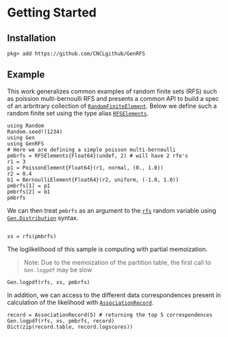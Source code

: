 # Getting Started

## Installation

```
pkg> add https://github.com/CNCLgithub/GenRFS
```

## Example

This work generalizes common examples of random finite sets (RFS) such as poission multi-bernoulli RFS and presents a common API to build a spec of an arbritrary collection of [`RandomFiniteElement`](@ref).
Below we define such a random finite set using the type alias [`RFSElements`](@ref).

```@example 1
using Random
Random.seed!(1234)
using Gen
using GenRFS
# Here we are defining a simple poisson multi-bernoulli
pmbrfs = RFSElements{Float64}(undef, 2) # will have 2 rfe's
r1 = 3
p1 = PoissonElement{Float64}(r1, normal, (0., 1.0))
r2 = 0.4
b1 = BernoulliElement{Float64}(r2, uniform, (-1.0, 1.0))
pmbrfs[1] = p1
pmbrfs[2] = b1
pmbrfs
```

We can then treat `pmbrfs` as an argument to the [`rfs`](@ref) random variable using [`Gen.Distribution`](@ref) syntax.

```@example 1

xs = rfs(pmbrfs)
```

The loglikelihood of this sample is computing with partial memoization.

> Note: Due to the memoization of the partition table, the first call to `Gen.logpdf` may be slow

```@example 1
Gen.logpdf(rfs, xs, pmbrfs)
```

In addition, we can access to the different data correspondences present in calculation of the likelihood with [`AssociationRecord`](@ref).

```@example 1
record = AssociationRecord(5) # returning the top 5 correspondences
Gen.logpdf(rfs, xs, pmbrfs, record)
Dict(zip(record.table, record.logscores))
```



